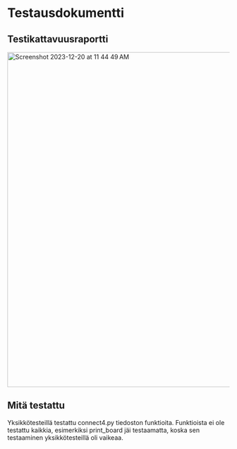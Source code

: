 # Testausdokumentti

## Testikattavuusraportti

<img width="759" alt="Screenshot 2023-12-20 at 11 44 49 AM" src="https://github.com/adarautiainen/connectfour-game/assets/114645764/bdd0167d-d0ee-4b6d-83e9-16d3243f8725">

## Mitä testattu

Yksikkötesteillä testattu connect4.py tiedoston funktioita. Funktioista ei ole testattu kaikkia, esimerkiksi print_board jäi testaamatta, koska sen testaaminen yksikkötesteillä oli vaikeaa. 
